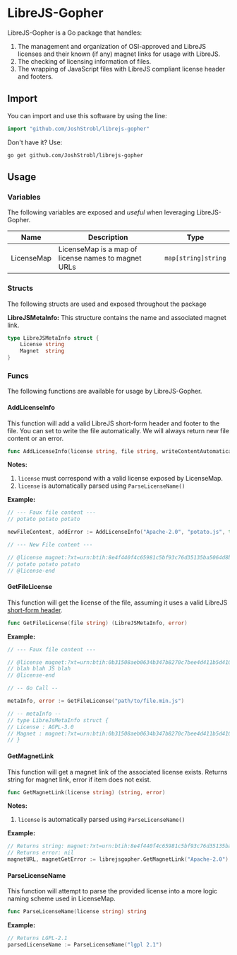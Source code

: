 # LibreJS-Gopher #

LibreJS-Gopher is a Go package that handles:

1. The management and organization of OSI-approved and LibreJS licenses and their known (if any) magnet links for usage with LibreJS.
2. The checking of licensing information of files.
3. The wrapping of JavaScript files with LibreJS compliant license header and footers.

## Import ##

You can import and use this software by using the line:

``` go
import "github.com/JoshStrobl/librejs-gopher"
```

Don't have it? Use:

```
go get github.com/JoshStrobl/librejs-gopher
```

## Usage ##

### Variables ###

The following variables are exposed and *useful* when leveraging LibreJS-Gopher.

Name | Description | Type
----- | ----- | -----
LicenseMap | LicenseMap is a map of license names to magnet URLs | `map[string]string`

### Structs ###

The following structs are used and exposed throughout the package

**LibreJSMetaInfo:** This structure contains the name and associated magnet link.


``` go
type LibreJSMetaInfo struct {
    License string
    Magnet  string
}
```

### Funcs ###

The following functions are available for usage by LibreJS-Gopher.

#### AddLicenseInfo ####

This function will add a valid LibreJS short-form header and footer to the file. You can set to write the file automatically. We will always return new file content or an error.

``` go
func AddLicenseInfo(license string, file string, writeContentAutomatically bool) (string, error)
```

**Notes:**
1. `license` must correspond with a valid license exposed by LicenseMap.
2. `license` is automatically parsed using `ParseLicenseName()`

**Example:**

``` go
// --- Faux file content ---
// potato potato potato

newFileContent, addError := AddLicenseInfo("Apache-2.0", "potato.js", true)

// --- New File content ---

// @license magnet:?xt=urn:btih:8e4f440f4c65981c5bf93c76d35135ba5064d8b7&dn=apache-2.0.txt Apache-2.0
// potato potato potato
// @license-end
```

#### GetFileLicense ####

This function will get the license of the file, assuming it uses a valid LibreJS [short-form header](http://www.gnu.org/software/librejs/free-your-javascript.html#magnet-link-license).

``` go
func GetFileLicense(file string) (LibreJSMetaInfo, error)
```

**Example:**

``` go
// --- Faux file content ---

// @license magnet:?xt=urn:btih:0b31508aeb0634b347b8270c7bee4d411b5d4109&dn=agpl-3.0.txt AGPL-3.0
// blah blah JS blah
// @license-end

// -- Go Call --

metaInfo, error := GetFileLicense("path/to/file.min.js")

// -- metaInfo --
// type LibreJsMetaInfo struct {
// License : AGPL-3.0
// Magnet : magnet:?xt=urn:btih:0b31508aeb0634b347b8270c7bee4d411b5d4109&dn=agpl-3.0.txt
// }
```

#### GetMagnetLink ####

This function will get a magnet link of the associated license exists. Returns string for magnet link, error if item does not exist.

``` go
func GetMagnetLink(license string) (string, error)
```

**Notes:**
1. `license` is automatically parsed using `ParseLicenseName()`

**Example:**

``` go
// Returns string: magnet:?xt=urn:btih:8e4f440f4c65981c5bf93c76d35135ba5064d8b7&dn=apache-2.0.txt
// Returns error: nil
magnetURL, magnetGetError := librejsgopher.GetMagnetLink("Apache-2.0")
```

#### ParseLicenseName ####

This function will attempt to parse the provided license into a more logic naming scheme used in LicenseMap.

``` go
func ParseLicenseName(license string) string
```

**Example:**

``` go
// Returns LGPL-2.1
parsedLicenseName := ParseLicenseName("lgpl 2.1")
```